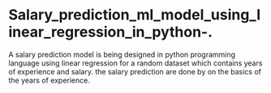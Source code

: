 # Salary_prediction_ml_model_using_linear_regression_in_python-.
A salary prediction model is being designed in python programming language using linear regression for a random dataset which contains years of experience and salary. the salary prediction are done by on the basics of the years of experience. 
